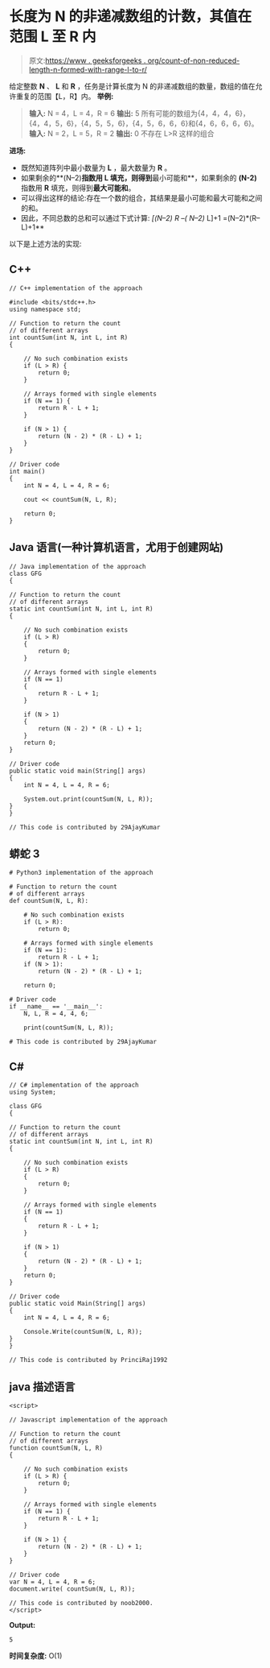 # 长度为 N 的非递减数组的计数，其值在范围 L 至 R 内

> 原文:[https://www . geeksforgeeks . org/count-of-non-reduced-length-n-formed-with-range-l-to-r/](https://www.geeksforgeeks.org/count-of-non-decreasing-arrays-of-length-n-formed-with-values-in-range-l-to-r/)

给定整数 **N** 、 **L** 和 **R** ，任务是计算长度为 N 的非递减数组的数量，数组的值在允许重复的范围【L，R】内。
**举例:**

> **输入:** N = 4，L = 4，R = 6
> **输出:** 5
> 所有可能的数组为{4，4，4，6}，{4，4，5，6}，{4，5，5，6}，{4，5，6，6，6}和{4，6，6，6，6}。
> **输入:** N = 2，L = 5，R = 2
> **输出:** 0
> 不存在 L>R
> 这样的组合

**进场:**

*   既然知道阵列中最小数量为 **L** ，最大数量为 **R** 。
*   如果剩余的**(N–2)**指数用 **L** 填充，则得到**最小可能和**，如果剩余的 **(N-2)** 指数用 **R** 填充，则得到**最大可能和**。
*   可以得出这样的结论:存在一个数的组合，其结果是最小可能和最大可能和之间的和。
*   因此，不同总数的总和可以通过下式计算:
    **[(N–2)* R –( N–2)* L]+1 =(N–2)*(R–L)+1**

以下是上述方法的实现:

## C++

```
// C++ implementation of the approach

#include <bits/stdc++.h>
using namespace std;

// Function to return the count
// of different arrays
int countSum(int N, int L, int R)
{

    // No such combination exists
    if (L > R) {
        return 0;
    }

    // Arrays formed with single elements
    if (N == 1) {
        return R - L + 1;
    }

    if (N > 1) {
        return (N - 2) * (R - L) + 1;
    }
}

// Driver code
int main()
{
    int N = 4, L = 4, R = 6;

    cout << countSum(N, L, R);

    return 0;
}
```

## Java 语言(一种计算机语言，尤用于创建网站)

```
// Java implementation of the approach
class GFG
{

// Function to return the count
// of different arrays
static int countSum(int N, int L, int R)
{

    // No such combination exists
    if (L > R)
    {
        return 0;
    }

    // Arrays formed with single elements
    if (N == 1)
    {
        return R - L + 1;
    }

    if (N > 1)
    {
        return (N - 2) * (R - L) + 1;
    }
    return 0;
}

// Driver code
public static void main(String[] args)
{
    int N = 4, L = 4, R = 6;

    System.out.print(countSum(N, L, R));
}
}

// This code is contributed by 29AjayKumar
```

## 蟒蛇 3

```
# Python3 implementation of the approach

# Function to return the count
# of different arrays
def countSum(N, L, R):

    # No such combination exists
    if (L > R):
        return 0;

    # Arrays formed with single elements
    if (N == 1):
        return R - L + 1;
    if (N > 1):
        return (N - 2) * (R - L) + 1;

    return 0;

# Driver code
if __name__ == '__main__':
    N, L, R = 4, 4, 6;

    print(countSum(N, L, R));

# This code is contributed by 29AjayKumar
```

## C#

```
// C# implementation of the approach
using System;

class GFG
{

// Function to return the count
// of different arrays
static int countSum(int N, int L, int R)
{

    // No such combination exists
    if (L > R)
    {
        return 0;
    }

    // Arrays formed with single elements
    if (N == 1)
    {
        return R - L + 1;
    }

    if (N > 1)
    {
        return (N - 2) * (R - L) + 1;
    }
    return 0;
}

// Driver code
public static void Main(String[] args)
{
    int N = 4, L = 4, R = 6;

    Console.Write(countSum(N, L, R));
}
}

// This code is contributed by PrinciRaj1992
```

## java 描述语言

```
<script>

// Javascript implementation of the approach

// Function to return the count
// of different arrays
function countSum(N, L, R)
{

    // No such combination exists
    if (L > R) {
        return 0;
    }

    // Arrays formed with single elements
    if (N == 1) {
        return R - L + 1;
    }

    if (N > 1) {
        return (N - 2) * (R - L) + 1;
    }
}

// Driver code
var N = 4, L = 4, R = 6;
document.write( countSum(N, L, R));

// This code is contributed by noob2000.
</script>
```

**Output:** 

```
5
```

**时间复杂度:** O(1)